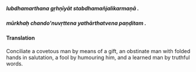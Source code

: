 ##### lubdhamarthana gṛhṇīyāt stabdhamañjalikarmaṇā .
##### mūrkhaḥ chando'nuvṛttena yathārthatvena paṇḍitam .

#### Translation

Conciliate a covetous man by means of a gift, an obstinate man with folded hands in salutation, a fool by humouring him, and a learned man by truthful words.